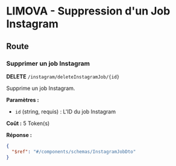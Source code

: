 # LIMOVA - Suppression d'un Job Instagram

## Route

### Supprimer un job Instagram
**DELETE** `/instagram/deleteInstagramJob/{id}`

Supprime un job Instagram.

**Paramètres :**
- `id` (string, requis) : L'ID du job Instagram

**Coût :** 5 Token(s)

**Réponse :**
```json
{
  "$ref": "#/components/schemas/InstagramJobDto"
}
``` 